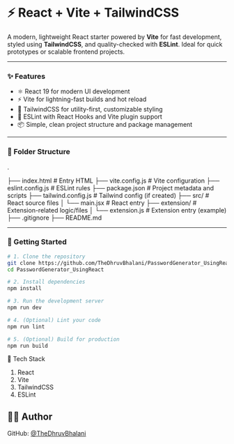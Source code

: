 # ⚡ React + Vite + TailwindCSS

A modern, lightweight React starter powered by **Vite** for fast development, styled using **TailwindCSS**, and quality-checked with **ESLint**. Ideal for quick prototypes or scalable frontend projects.

---

### ✨ Features

- ⚛️ React 19 for modern UI development
- ⚡ Vite for lightning-fast builds and hot reload
- 🎨 TailwindCSS for utility-first, customizable styling
- 🧹 ESLint with React Hooks and Vite plugin support
- 📦 Simple, clean project structure and package management

---

### 📁 Folder Structure

.

├── index.html # Entry HTML
├── vite.config.js # Vite configuration
├── eslint.config.js # ESLint rules
├── package.json # Project metadata and scripts
├── tailwind.config.js # Tailwind config (if created)
├── src/ # React source files
│ └── main.jsx # React entry
├── extension/ # Extension-related logic/files
│ └── extension.js # Extension entry (example)
├── .gitignore
├── README.md

---

### 🚀 Getting Started

```bash
# 1. Clone the repository
git clone https://github.com/TheDhruvBhalani/PasswordGenerator_UsingReact.git
cd PasswordGenerator_UsingReact

# 2. Install dependencies
npm install

# 3. Run the development server
npm run dev

# 4. (Optional) Lint your code
npm run lint

# 5. (Optional) Build for production
npm run build

```

🔧 Tech Stack

1. React
2. Vite
3. TailwindCSS
4. ESLint

## 👨‍💻 Author
GitHub: 
[@TheDhruvBhalani](https://github.com/TheDhruvBhalani)
